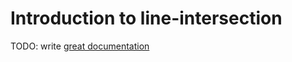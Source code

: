 # Introduction to line-intersection

TODO: write [great documentation](http://jacobian.org/writing/what-to-write/)
